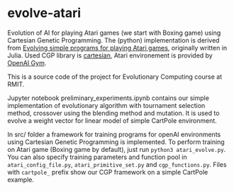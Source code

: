 # evolve-atari
Evolution of AI for playing Atari games (we start with Boxing game) using Cartesian Genetic Programming. The (python) implementation is derived from [Evolving simple programs for playing Atari games](https://arxiv.org/abs/1806.05695), originally written in Julia. Used CGP library is [cartesian](https://github.com/ohjeah/cartesian), Atari environement is provided by [OpenAI Gym](https://gym.openai.com/).

This is a source code of the project for Evolutionary Computing course at RMIT.

Jupyter notebook preliminary_experiments.ipynb contains our simple implementation of evolutionary algorithm with tournament selection method, crossover using the blending method and mutation. It is used to evolve a weight vector for linear model of simple CartPole environment.

In src/ folder a framework for training programs for openAI environments using Cartesian Genetic Programming is implemented. To perform training on Atari game (Boxing game by default), just run `python3 atari_evolve.py`. You can also specify training parameters and function pool in `atari_config_file.py`, `atari_primitive_set.py` and `cgp_functions.py`. Files with `cartpole_` prefix show our CGP framework on a simple CartPole example.
